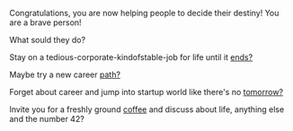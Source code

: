 Congratulations, you are now helping people to decide their destiny! You are a brave person!

What sould they do?

Stay on a tedious-corporate-kindofstable-job for life until it [ends?](the/end.md)

Maybe try a new career [path?](new/path.md)

Forget about career and jump into startup world like there's no [tomorrow?](no/tomorrow.md)

Invite you for a freshly ground [coffee](ground/coffee.md) and discuss about life, anything else and the number 42?
